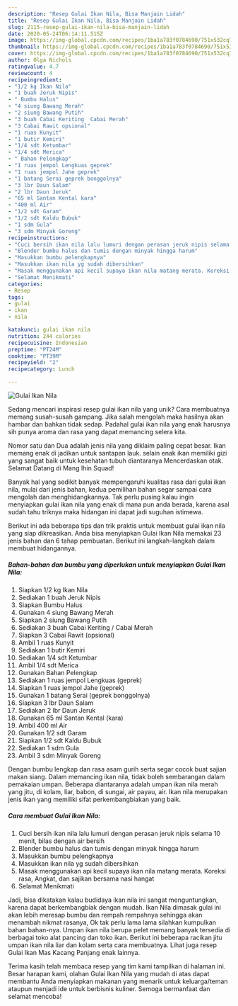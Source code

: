 ```yaml
---
description: "Resep Gulai Ikan Nila, Bisa Manjain Lidah"
title: "Resep Gulai Ikan Nila, Bisa Manjain Lidah"
slug: 2115-resep-gulai-ikan-nila-bisa-manjain-lidah
date: 2020-05-24T06:14:11.515Z
image: https://img-global.cpcdn.com/recipes/1ba1a783f0784690/751x532cq70/gulai-ikan-nila-foto-resep-utama.jpg
thumbnail: https://img-global.cpcdn.com/recipes/1ba1a783f0784690/751x532cq70/gulai-ikan-nila-foto-resep-utama.jpg
cover: https://img-global.cpcdn.com/recipes/1ba1a783f0784690/751x532cq70/gulai-ikan-nila-foto-resep-utama.jpg
author: Olga Nichols
ratingvalue: 4.7
reviewcount: 4
recipeingredient:
- "1/2 kg Ikan Nila"
- "1 buah Jeruk Nipis"
- " Bumbu Halus"
- "4 siung Bawang Merah"
- "2 siung Bawang Putih"
- "3 buah Cabai Keriting  Cabai Merah"
- "3 Cabai Rawit opsional"
- "1 ruas Kunyit"
- "1 butir Kemiri"
- "1/4 sdt Ketumbar"
- "1/4 sdt Merica"
- " Bahan Pelengkap"
- "1 ruas jempol Lengkuas geprek"
- "1 ruas jempol Jahe geprek"
- "1 batang Serai geprek bonggolnya"
- "3 lbr Daun Salam"
- "2 lbr Daun Jeruk"
- "65 ml Santan Kental kara"
- "400 ml Air"
- "1/2 sdt Garam"
- "1/2 sdt Kaldu Bubuk"
- "1 sdm Gula"
- "3 sdm Minyak Goreng"
recipeinstructions:
- "Cuci bersih ikan nila lalu lumuri dengan perasan jeruk nipis selama 10 menit, bilas dengan air bersih"
- "Blender bumbu halus dan tumis dengan minyak hingga harum"
- "Masukkan bumbu pelengkapnya"
- "Masukkan ikan nila yg sudah dibersihkan"
- "Masak menggunakan api kecil supaya ikan nila matang merata. Koreksi rasa, Angkat, dan sajikan bersama nasi hangat"
- "Selamat Menikmati"
categories:
- Resep
tags:
- gulai
- ikan
- nila

katakunci: gulai ikan nila 
nutrition: 244 calories
recipecuisine: Indonesian
preptime: "PT24M"
cooktime: "PT39M"
recipeyield: "2"
recipecategory: Lunch

---
```



![Gulai Ikan Nila](https://img-global.cpcdn.com/recipes/1ba1a783f0784690/751x532cq70/gulai-ikan-nila-foto-resep-utama.jpg)

Sedang mencari inspirasi resep gulai ikan nila yang unik? Cara membuatnya memang susah-susah gampang. Jika salah mengolah maka hasilnya akan hambar dan bahkan tidak sedap. Padahal gulai ikan nila yang enak harusnya sih punya aroma dan rasa yang dapat memancing selera kita.

Nomor satu dan Dua adalah jenis nila yang diklaim paling cepat besar. Ikan memang enak di jadikan untuk santapan lauk. selain enak ikan memiliki gizi yang sangat baik untuk kesehatan tubuh diantaranya Mencerdaskan otak. Selamat Datang di Mang Ihin Squad!

Banyak hal yang sedikit banyak mempengaruhi kualitas rasa dari gulai ikan nila, mulai dari jenis bahan, kedua pemilihan bahan segar sampai cara mengolah dan menghidangkannya. Tak perlu pusing kalau ingin menyiapkan gulai ikan nila yang enak di mana pun anda berada, karena asal sudah tahu triknya maka hidangan ini dapat jadi suguhan istimewa.


Berikut ini ada beberapa tips dan trik praktis untuk membuat gulai ikan nila yang siap dikreasikan. Anda bisa menyiapkan Gulai Ikan Nila memakai 23 jenis bahan dan 6 tahap pembuatan. Berikut ini langkah-langkah dalam membuat hidangannya.

<!--inarticleads1-->

##### Bahan-bahan dan bumbu yang diperlukan untuk menyiapkan Gulai Ikan Nila:

1. Siapkan 1/2 kg Ikan Nila
1. Sediakan 1 buah Jeruk Nipis
1. Siapkan  Bumbu Halus
1. Gunakan 4 siung Bawang Merah
1. Siapkan 2 siung Bawang Putih
1. Sediakan 3 buah Cabai Keriting / Cabai Merah
1. Siapkan 3 Cabai Rawit (opsional)
1. Ambil 1 ruas Kunyit
1. Sediakan 1 butir Kemiri
1. Sediakan 1/4 sdt Ketumbar
1. Ambil 1/4 sdt Merica
1. Gunakan  Bahan Pelengkap
1. Sediakan 1 ruas jempol Lengkuas (geprek)
1. Siapkan 1 ruas jempol Jahe (geprek)
1. Gunakan 1 batang Serai (geprek bonggolnya)
1. Siapkan 3 lbr Daun Salam
1. Sediakan 2 lbr Daun Jeruk
1. Gunakan 65 ml Santan Kental (kara)
1. Ambil 400 ml Air
1. Gunakan 1/2 sdt Garam
1. Siapkan 1/2 sdt Kaldu Bubuk
1. Sediakan 1 sdm Gula
1. Ambil 3 sdm Minyak Goreng


Dengan bumbu lengkap dan rasa asam gurih serta segar cocok buat sajian makan siang. Dalam memancing ikan nila, tidak boleh sembarangan dalam pemakaian umpan. Beberapa diantaranya adalah umpan ikan nila merah yang jitu, di kolam, liar, babon, di sungai, air payau, air. Ikan nila merupakan jenis ikan yang memiliki sifat perkembangbiakan yang baik. 

<!--inarticleads2-->

##### Cara membuat Gulai Ikan Nila:

1. Cuci bersih ikan nila lalu lumuri dengan perasan jeruk nipis selama 10 menit, bilas dengan air bersih
1. Blender bumbu halus dan tumis dengan minyak hingga harum
1. Masukkan bumbu pelengkapnya
1. Masukkan ikan nila yg sudah dibersihkan
1. Masak menggunakan api kecil supaya ikan nila matang merata. Koreksi rasa, Angkat, dan sajikan bersama nasi hangat
1. Selamat Menikmati


Jadi, bisa dikatakan kalau budidaya ikan nila ini sangat menguntungkan, karena dapat berkembangbiak dengan mudah. Ikan Nila dimasak gulai ini akan lebih meresap bumbu dan rempah rempahnya sehingga akan menambah nikmat rasanya, Ok tak perlu lama lama silahkan kumpulkan bahan bahan-nya. Umpan ikan nila berupa pelet memang banyak tersedia di berbagai toko alat pancing dan toko ikan. Berikut ini beberapa racikan jitu umpan ikan nila liar dan kolam serta cara membuatnya. Lihat juga resep Gulai Ikan Mas Kacang Panjang enak lainnya. 

Terima kasih telah membaca resep yang tim kami tampilkan di halaman ini. Besar harapan kami, olahan Gulai Ikan Nila yang mudah di atas dapat membantu Anda menyiapkan makanan yang menarik untuk keluarga/teman ataupun menjadi ide untuk berbisnis kuliner. Semoga bermanfaat dan selamat mencoba!
